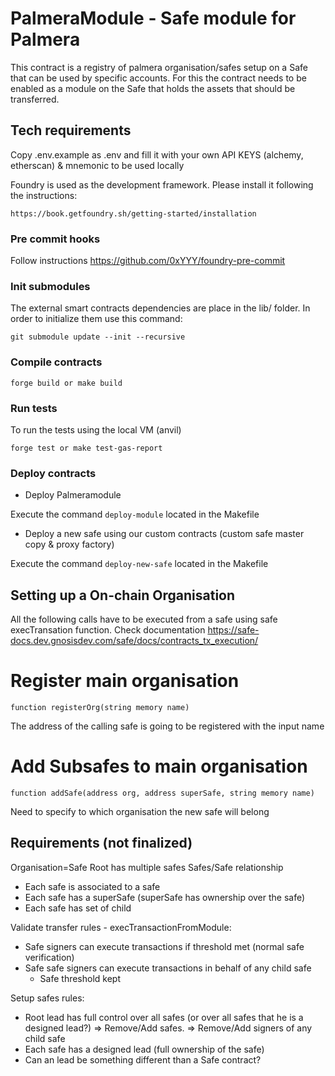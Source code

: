 # PalmeraModule - Safe module for Palmera

This contract is a registry of palmera organisation/safes setup on a Safe that can be used by specific accounts. For this the contract needs to be enabled as a module on the Safe that holds the assets that should be transferred.

## Tech requirements

Copy .env.example as .env and fill it with your own API KEYS (alchemy, etherscan) & mnemonic to be used locally

Foundry is used as the development framework. Please install it following the instructions:

```
https://book.getfoundry.sh/getting-started/installation
```

### Pre commit hooks

Follow instructions https://github.com/0xYYY/foundry-pre-commit

### Init submodules

The external smart contracts dependencies are place in the lib/ folder. In order to initialize them use this command:

```
git submodule update --init --recursive
```

### Compile contracts

```
forge build or make build
```

### Run tests

To run the tests using the local VM (anvil)

```
forge test or make test-gas-report
```

### Deploy contracts

-   Deploy Palmeramodule

Execute the command `deploy-module` located in the Makefile

-   Deploy a new safe using our custom contracts (custom safe master copy & proxy factory)

Execute the command `deploy-new-safe` located in the Makefile

## Setting up a On-chain Organisation

All the following calls have to be executed from a safe using safe execTransation function. Check documentation https://safe-docs.dev.gnosisdev.com/safe/docs/contracts_tx_execution/

# Register main organisation

`function registerOrg(string memory name)`

The address of the calling safe is going to be registered with the input name

# Add Subsafes to main organisation

`function addSafe(address org, address superSafe, string memory name)`

Need to specify to which organisation the new safe will belong

## Requirements (not finalized)

Organisation=Safe Root has multiple safes
Safes/Safe relationship

-   Each safe is associated to a safe
-   Each safe has a superSafe (superSafe has ownership over the safe)
-   Each safe has set of child

Validate transfer rules - execTransactionFromModule:

-   Safe signers can execute transactions if threshold met (normal safe verification)
-   Safe safe signers can execute transactions in behalf of any child safe
    -   Safe threshold kept

Setup safes rules:

-   Root lead has full control over all safes (or over all safes that he is a designed lead?)
    => Remove/Add safes.
    => Remove/Add signers of any child safe
-   Each safe has a designed lead (full ownership of the safe)
-   Can an lead be something different than a Safe contract?
